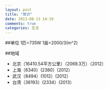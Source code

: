 ```yaml
---
layout: post
title: "常识"
date: 2013-08-13 14:19
comments: true
categories: 生活
---
```


##单位
1匹=735W
1亩=2000/3(m^2)

<!--more-->

##地域
- 北京（16410.54平方公里）（2069.3万）（2012）
- 上海（6340）(2380）(2012）
- 武汉（8494）(1012）(2012）
- 台湾（36193）(2334）(2013）

